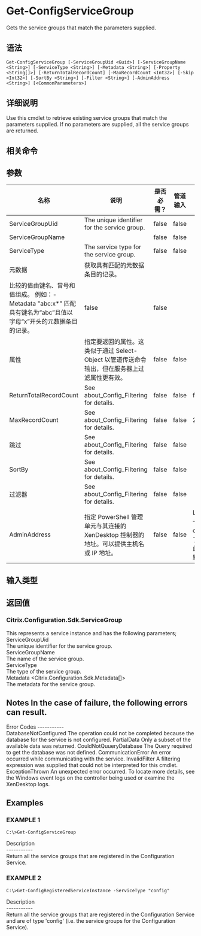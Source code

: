 # Get-ConfigServiceGroup

Gets the service groups that match the parameters supplied.

## 语法

    Get-ConfigServiceGroup [-ServiceGroupUid <Guid>] [-ServiceGroupName <String>] [-ServiceType <String>] [-Metadata <String>] [-Property <String[]>] [-ReturnTotalRecordCount] [-MaxRecordCount <Int32>] [-Skip <Int32>] [-SortBy <String>] [-Filter <String>] [-AdminAddress <String>] [<CommonParameters>]
    

## 详细说明

Use this cmdlet to retrieve existing service groups that match the parameters supplied. If no parameters are supplied, all the service groups are returned.

## 相关命令

## 参数

| 名称                     | 说明                                                                                        | 是否必需？ | 管道输入  | 默认值                                   |
| ---------------------- | ----------------------------------------------------------------------------------------- | ----- | ----- | ------------------------------------- |
| ServiceGroupUid        | The unique identifier for the service group.                                              | false | false |                                       |
| ServiceGroupName       |                                                                                           | false | false |                                       |
| ServiceType            | The service type for the service group.                                                   | false | false |                                       |
| 元数据                    | 获取具有匹配的元数据条目的记录。  
比较的值由键名、冒号和值组成。 例如：-Metadata "abc:x*" 匹配具有键名为“abc”且值以字母“x”开头的元数据条目的记录。 | false | false |                                       |
| 属性                     | 指定要返回的属性。这类似于通过 Select-Object 以管道传送命令输出，但在服务器上过滤属性更有效。                                    | false | false |                                       |
| ReturnTotalRecordCount | See about_Config_Filtering for details.                                                 | false | false | false                                 |
| MaxRecordCount         | See about_Config_Filtering for details.                                                 | false | false | 250                                   |
| 跳过                     | See about_Config_Filtering for details.                                                 | false | false |                                       |
| SortBy                 | See about_Config_Filtering for details.                                                 | false | false |                                       |
| 过滤器                    | See about_Config_Filtering for details.                                                 | false | false |                                       |
| AdminAddress           | 指定 PowerShell 管理单元与其连接的 XenDesktop 控制器的地址。可以提供主机名或 IP 地址。                                 | false | false | LocalHost。一旦有 cmdlet 提供了某个值，此值将变为默认值。 |

## 输入类型

### 

## 返回值

### Citrix.Configuration.Sdk.ServiceGroup  
This represents a service instance and has the following parameters;  
ServiceGroupUid <guid>  
The unique identifier for the service group.  
ServiceGroupName <string>  
The name of the service group.  
ServiceType <string>  
The type of the service group.  
Metadata <Citrix.Configuration.Sdk.Metadata[]>  
The metadata for the service group.

## Notes In the case of failure, the following errors can result.  
Error Codes \---\---\-----  
DatabaseNotConfigured The operation could not be completed because the database for the service is not configured. PartialData Only a subset of the available data was returned. CouldNotQuueryDatabase The Query required to get the database was not defined. CommunicationError An error occurred while communicating with the service. InvalidFilter A filtering expression was supplied that could not be interpreted for this cmdlet. ExceptionThrown An unexpected error occurred. To locate more details, see the Windows event logs on the controller being used or examine the XenDesktop logs.

## Examples

### EXAMPLE 1

    C:\>Get-ConfigServiceGroup
    

Description  
\---\---\-----  
Return all the service groups that are registered in the Configuration Service.

### EXAMPLE 2

    C:\>Get-ConfigRegisteredServiceInstance -ServiceType "config"
    

Description  
\---\---\-----  
Return all the service groups that are registered in the Configuration Service and are of type 'config' (i.e. the service groups for the Configuration Service).